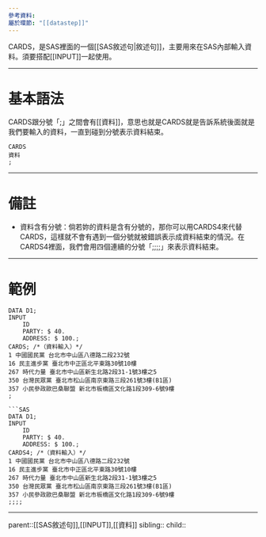 ```yaml
---
參考資料: 
屬於環節: "[[datastep]]"
---
```

CARDS，是SAS裡面的一個[[SAS敘述句|敘述句]]，主要用來在SAS內部輸入資料。須要搭配[[INPUT]]一起使用。
- - -
# 基本語法
CARDS跟分號「;」之間會有[[資料]]，意思也就是CARDS就是告訴系統後面就是我們要輸入的資料，一直到碰到分號表示資料結束。
```SAS
CARDS
資料
;
```
- - -
# 備註
- 資料含有分號：倘若妳的資料是含有分號的，那你可以用CARDS4來代替CARDS，這樣就不會有遇到一個分號就被錯誤表示成資料結束的情況。在CARDS4裡面，我們會用四個連續的分號「;;;;」來表示資料結束。
- - -
# 範例
```SAS
DATA D1;
INPUT
	ID
	PARTY: $ 40.
	ADDRESS: $ 100.;
CARDS; /*（資料輸入）*/
1 中國國民黨 台北市中山區八德路二段232號
16 民主進步黨 臺北市中正區北平東路30號10樓
267 時代力量 臺北市中山區新生北路2段31-1號3樓之5
350 台灣民眾黨 臺北市松山區南京東路三段261號3樓(B1區)
357 小民參政歐巴桑聯盟 新北市板橋區文化路1段309-6號9樓
;
```


```SAS
```SAS
DATA D1;
INPUT
	ID
	PARTY: $ 40.
	ADDRESS: $ 100.;
CARDS4; /*（資料輸入）*/
1 中國國民黨 台北市中山區八德路二段232號
16 民主進步黨 臺北市中正區北平東路30號10樓
267 時代力量 臺北市中山區新生北路2段31-1號3樓之5
350 台灣民眾黨 臺北市松山區南京東路三段261號3樓(B1區)
357 小民參政歐巴桑聯盟 新北市板橋區文化路1段309-6號9樓
;;;;
```
- - -
parent::[[SAS敘述句]],[[INPUT]],[[資料]]
sibling::
child::